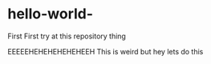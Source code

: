 # hello-world-
First First try at this repository thing


EEEEEHEHEHEHEHEHEEH This is weird but hey lets do this
